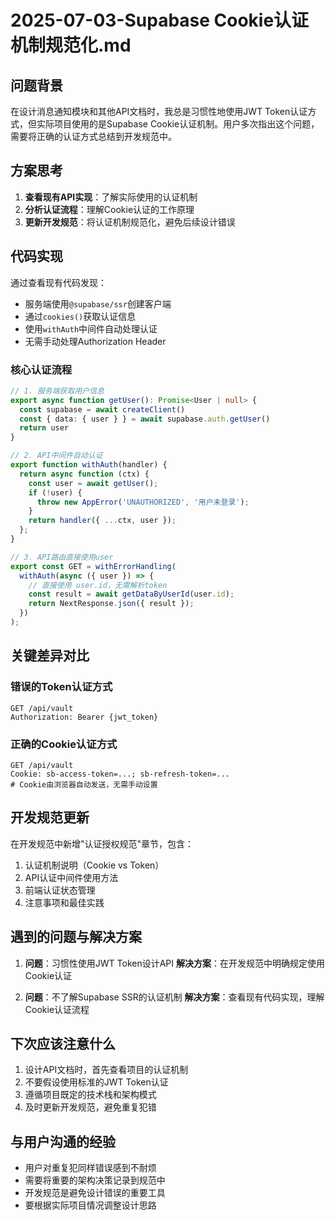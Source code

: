 # 2025-07-03-Supabase Cookie认证机制规范化.md

## 问题背景
在设计消息通知模块和其他API文档时，我总是习惯性地使用JWT Token认证方式，但实际项目使用的是Supabase Cookie认证机制。用户多次指出这个问题，需要将正确的认证方式总结到开发规范中。

## 方案思考
1. **查看现有API实现**：了解实际使用的认证机制
2. **分析认证流程**：理解Cookie认证的工作原理
3. **更新开发规范**：将认证机制规范化，避免后续设计错误

## 代码实现
通过查看现有代码发现：
- 服务端使用`@supabase/ssr`创建客户端
- 通过`cookies()`获取认证信息
- 使用`withAuth`中间件自动处理认证
- 无需手动处理Authorization Header

### 核心认证流程
```typescript
// 1. 服务端获取用户信息
export async function getUser(): Promise<User | null> {
  const supabase = await createClient()
  const { data: { user } } = await supabase.auth.getUser()
  return user
}

// 2. API中间件自动认证
export function withAuth(handler) {
  return async function (ctx) {
    const user = await getUser();
    if (!user) {
      throw new AppError('UNAUTHORIZED', '用户未登录');
    }
    return handler({ ...ctx, user });
  };
}

// 3. API路由直接使用user
export const GET = withErrorHandling(
  withAuth(async ({ user }) => {
    // 直接使用 user.id，无需解析token
    const result = await getDataByUserId(user.id);
    return NextResponse.json({ result });
  })
);
```

## 关键差异对比
### 错误的Token认证方式
```http
GET /api/vault
Authorization: Bearer {jwt_token}
```

### 正确的Cookie认证方式
```http
GET /api/vault
Cookie: sb-access-token=...; sb-refresh-token=...
# Cookie由浏览器自动发送，无需手动设置
```

## 开发规范更新
在开发规范中新增"认证授权规范"章节，包含：
1. 认证机制说明（Cookie vs Token）
2. API认证中间件使用方法
3. 前端认证状态管理
4. 注意事项和最佳实践

## 遇到的问题与解决方案
1. **问题**：习惯性使用JWT Token设计API
   **解决方案**：在开发规范中明确规定使用Cookie认证

2. **问题**：不了解Supabase SSR的认证机制
   **解决方案**：查看现有代码实现，理解Cookie认证流程

## 下次应该注意什么
1. 设计API文档时，首先查看项目的认证机制
2. 不要假设使用标准的JWT Token认证
3. 遵循项目既定的技术栈和架构模式
4. 及时更新开发规范，避免重复犯错

## 与用户沟通的经验
- 用户对重复犯同样错误感到不耐烦
- 需要将重要的架构决策记录到规范中
- 开发规范是避免设计错误的重要工具
- 要根据实际项目情况调整设计思路